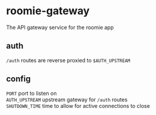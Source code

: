 # roomie-gateway
The API gateway service for the roomie app

## auth
`/auth` routes are reverse proxied to `$AUTH_UPSTREAM`

## config
`PORT` port to listen on  
`AUTH_UPSTREAM` upstream gateway for `/auth` routes  
`SHUTDOWN_TIME` time to allow for active connections to close